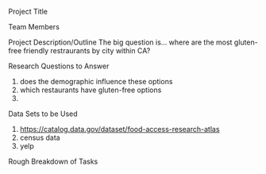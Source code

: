 Project Title 

Team Members

Project Description/Outline
The big question is... where are the most gluten-free friendly restraurants by city within CA?

Research Questions to Answer
1. does the demographic influence these options
2. which restaurants have gluten-free options
3.

Data Sets to be Used
1. https://catalog.data.gov/dataset/food-access-research-atlas
2. census data
3. yelp

Rough Breakdown of Tasks 



